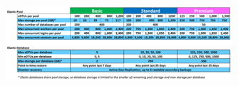 ![エラスティック データベース プールのサービス階層](./media/sql-database-service-tiers-table-elastic-db-pools/sql-database-service-tiers-table-elastic-db-pools.png)

<!---HONumber=Sept15_HO3-->